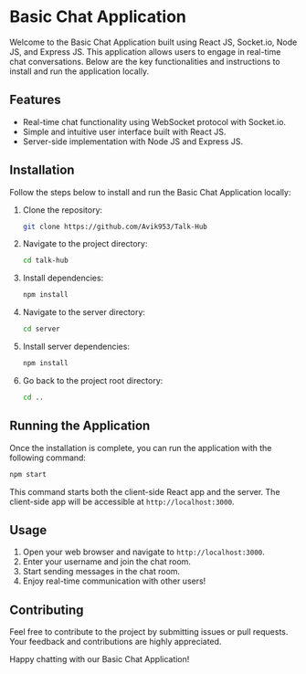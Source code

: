 # Basic Chat Application

Welcome to the Basic Chat Application built using React JS, Socket.io, Node JS, and Express JS. This application allows users to engage in real-time chat conversations. Below are the key functionalities and instructions to install and run the application locally.

## Features

- Real-time chat functionality using WebSocket protocol with Socket.io.
- Simple and intuitive user interface built with React JS.
- Server-side implementation with Node JS and Express JS.

## Installation

Follow the steps below to install and run the Basic Chat Application locally:

1. Clone the repository:

   ```bash
   git clone https://github.com/Avik953/Talk-Hub
   ```

2. Navigate to the project directory:

   ```bash
   cd talk-hub
   ```

3. Install dependencies:

   ```bash
   npm install
   ```

4. Navigate to the server directory:

   ```bash
   cd server
   ```

5. Install server dependencies:

   ```bash
   npm install
   ```

6. Go back to the project root directory:

   ```bash
   cd ..
   ```

## Running the Application

Once the installation is complete, you can run the application with the following command:

```bash
npm start
```

This command starts both the client-side React app and the server. The client-side app will be accessible at `http://localhost:3000`.

## Usage

1. Open your web browser and navigate to `http://localhost:3000`.
2. Enter your username and join the chat room.
3. Start sending messages in the chat room.
4. Enjoy real-time communication with other users!

## Contributing

Feel free to contribute to the project by submitting issues or pull requests. Your feedback and contributions are highly appreciated.

Happy chatting with our Basic Chat Application!